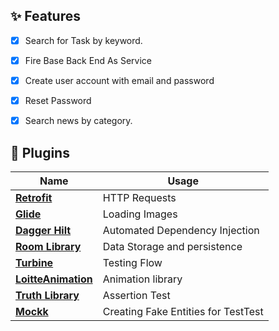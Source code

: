 ## ✨ Features
- [x] Search for Task by keyword.
- [x] Fire Base Back End As Service
- [x] Create user account with email and password
- [x] Reset Password 
- [x] Search news by category.








## 🔌 Plugins

| Name                                                    | Usage                                               |
| ------------------------------------------------------- | --------------------------------------------------- |
| [**Retrofit**](https://square.github.io/retrofit/)      | HTTP Requests                                       |
| [**Glide**](https://bumptech.github.io/glide/)          | Loading Images                                     |
| [**Dagger Hilt**](https://developer.android.com/training/dependency-injection/hilt-android/)| Automated Dependency Injection                |
| [**Room Library**](https://developer.android.com/jetpack/androidx/releases/room)| Data Storage and persistence|
| [**Turbine**](https://github.com/cashapp/turbine)| Testing Flow|
| [**LoitteAnimation**](https://airbnb.io/projects/lottie-android/)|Animation library|
| [**Truth Library**](https://truth.dev/)|Assertion Test|
| [**Mockk**](https://mockk.io/)|Creating Fake Entities for TestTest|



